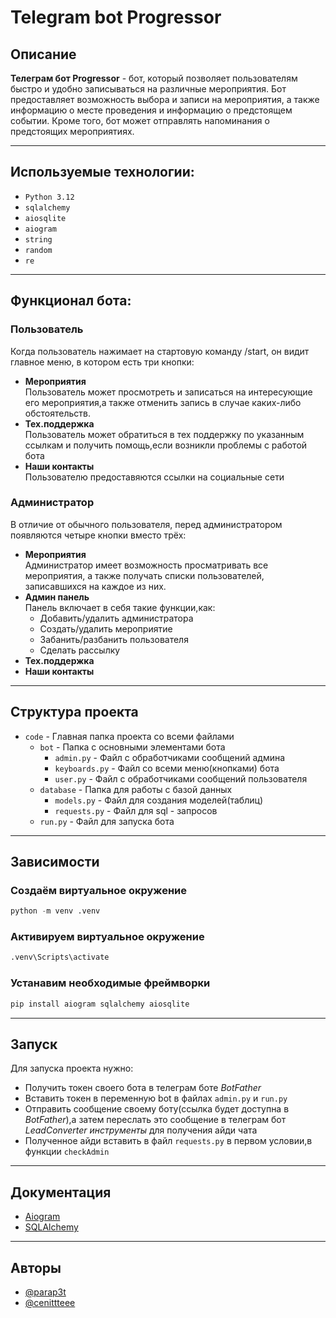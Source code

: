 # Telegram bot Progressor

## Описание
**Телеграм бот Progressor** - бот, 
который позволяет пользователям быстро и удобно записываться на различные 
мероприятия. Бот предоставляет возможность выбора и записи на мероприятия, а 
также информацию о месте проведения и информацию о предстоящем событии. 
Кроме того, бот может отправлять напоминания о предстоящих мероприятиях. 
___

## Используемые технологии:

* `Python 3.12`  
* `sqlalchemy`   
* `aiosqlite`   
* `aiogram`         
* `string`  
* `random`  
* `re`        
___

## Функционал бота:
### Пользователь
Когда пользователь нажимает на стартовую команду /start, он видит главное меню, в котором есть три кнопки:
* **Мероприятия**  
Пользователь может просмотреть и записаться на интересующие его мероприятия,а также отменить запись в случае каких-либо обстоятельств.
* **Тех.поддержка**  
Пользователь может обратиться в тех поддержку по указанным ссылкам и получить помощь,если возникли проблемы с работой бота
* **Наши контакты**  
Пользователю предоставяются ссылки на социальные сети
### Администратор
В отличие от обычного пользователя, перед администратором появляются четыре кнопки вместо трёх:
* **Мероприятия**  
Администратор имеет возможность просматривать все мероприятия, а также получать списки пользователей, записавшихся на каждое из них.
* **Админ панель**    
Панель включает в себя такие функции,как:
    * Добавить/удалить администратора
    * Создать/удалить мероприятие
    * Забанить/разбанить пользователя
    * Сделать рассылку
* **Тех.поддержка**
*  **Наши контакты**
___
## Структура проекта
* ``code`` - Главная папка проекта со всеми файлами  
    * ``bot`` - Папка с основными элементами бота
        * ``admin.py`` - Файл с обработчиками сообщений админа
        * ``keyboards.py`` - Файл со всеми меню(кнопками) бота
        * ``user.py`` - Файл с обработчиками сообщений пользователя
    * ``database`` - Папка для работы с базой данных 
        *  ``models.py`` - Файл для создания моделей(таблиц) 
        *  ``requests.py`` - Файл для sql - запросов 
    * ``run.py`` - Файл для запуска бота
___

## Зависимости
### Создаём виртуальное окружение
```python
python -m venv .venv
```
### Активируем виртуальное окружение
```python
.venv\Scripts\activate
```
### Устанавим необходимые фреймворки
```python
pip install aiogram sqlalchemy aiosqlite
```
___

## Запуск
Для запуска проекта нужно:  
* Получить токен своего бота в телеграм боте *BotFather*
* Вставить токен в переменную bot в файлах ``admin.py`` и ``run.py``
* Отправить сообщение своему боту(ссылка будет доступна в *BotFather*),а затем переслать это сообщение в телеграм бот *LeadConverter инструменты* для получения айди чата
* Полученное айди вставить в файл ``requests.py`` в первом условии,в функции ``checkAdmin`` 
___
## Документация
* [Aiogram](https://docs.aiogram.dev/en/latest/)
* [SQLAlchemy](https://www.sqlalchemy.org/)
___
## Авторы
* [@parap3t](https://github.com/parap3t)
* [@cenittteee](https://github.com/cenittteee)
